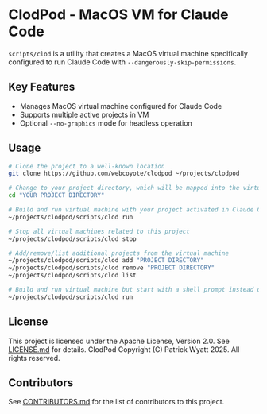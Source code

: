 # ClodPod - MacOS VM for Claude Code

`scripts/clod` is a utility that creates a MacOS virtual machine specifically configured to run Claude Code with `--dangerously-skip-permissions`.


## Key Features
- Manages MacOS virtual machine configured for Claude Code
- Supports multiple active projects in VM
- Optional `--no-graphics` mode for headless operation

## Usage

```bash
# Clone the project to a well-known location
git clone https://github.com/webcoyote/clodpod ~/projects/clodpod

# Change to your project directory, which will be mapped into the virtual machine
cd "YOUR PROJECT DIRECTORY"

# Build and run virtual machine with your project activated in Claude Code
~/projects/clodpod/scripts/clod run

# Stop all virtual machines related to this project
~/projects/clodpod/scripts/clod stop

# Add/remove/list additional projects from the virtual machine
~/projects/clodpod/scripts/clod add "PROJECT DIRECTORY"
~/projects/clodpod/scripts/clod remove "PROJECT DIRECTORY"
~/projects/clodpod/scripts/clod list

# Build and run virtual machine but start with a shell prompt instead of claude
~/projects/clodpod/scripts/clod run
```

## License

This project is licensed under the Apache License, Version 2.0. See [LICENSE.md](LICENSE.md) for details. ClodPod Copyright (C) Patrick Wyatt 2025. All rights reserved.

## Contributors

See [CONTRIBUTORS.md](CONTRIBUTORS.md) for the list of contributors to this project.
